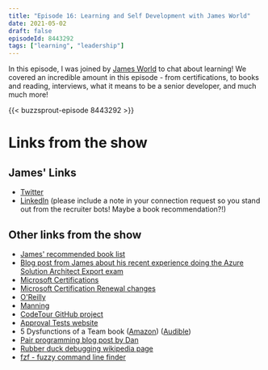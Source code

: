 ```yaml
---
title: "Episode 16: Learning and Self Development with James World"
date: 2021-05-02
draft: false
episodeId: 8443292
tags: ["learning", "leadership"]
---
```


In this episode, I was joined by [James World](https://twitter.com/jamesw0rld) to chat about learning! We covered an incredible amount in this episode - from certifications, to books and reading, interviews, what it means to be a senior developer, and much much more!

{{< buzzsprout-episode 8443292 >}}

# Links from the show

## James' Links

* [Twitter](https://twitter.com/jamesw0rld)
* [LinkedIn](https://linkd.in/james-world) (please include a note in your connection request so you stand out from the recruiter bots! Maybe a book recommendation?!)

## Other links from the show

* [James' recommended book list](https://www.amazon.co.uk/hz/wishlist/ls/318QGVZD245I?ref_=wl_share)
* [Blog post from James about his recent experience doing the Azure Solution Architect Export exam](https://www.linkedin.com/pulse/getting-microsoft-azure-solution-architect-expert-james-world)
* [Microsoft Certifications](https://docs.microsoft.com/en-us/learn/certifications/)
* [Microsoft Certification Renewal changes](https://docs.microsoft.com/en-us/learn/certifications/renew-your-microsoft-certification)
* [O'Reilly](https://www.oreilly.com/)
* [Manning](https://www.manning.com/)
* [CodeTour GitHub project](https://github.com/microsoft/codetour)
* [Approval Tests website](https://approvaltests.com/)
* 5 Dysfunctions of a Team book ([Amazon](https://www.amazon.co.uk/Five-Dysfunctions-Team-Leadership-Lencioni/dp/0787960756)) ([Audible](https://www.audible.co.uk/pd/The-Five-Dysfunctions-of-a-Team-Audiobook/B004EXKC5M))
* [Pair programming blog post by Dan](https://www.danclarke.com/2020-pair-programming)
* [Rubber duck debugging wikipedia page](https://en.wikipedia.org/wiki/Rubber_duck_debugging)
* [fzf - fuzzy command line finder](https://github.com/junegunn/fzf)

